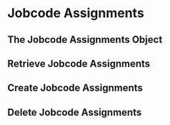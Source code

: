 # Jobcode Assignments

## The Jobcode Assignments Object

## Retrieve Jobcode Assignments

## Create Jobcode Assignments

## Delete Jobcode Assignments

 
